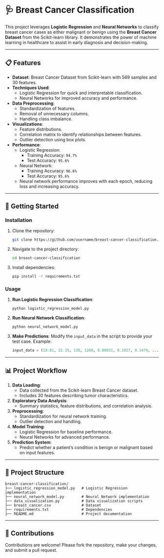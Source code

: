 # 🩺 Breast Cancer Classification

This project leverages **Logistic Regression** and **Neural Networks** to classify breast cancer cases as either malignant or benign using the **Breast Cancer Dataset** from the Scikit-learn library. It demonstrates the power of machine learning in healthcare to assist in early diagnosis and decision-making.

---

## 📋 Features

- **Dataset**: Breast Cancer Dataset from Scikit-learn with 569 samples and 30 features.
- **Techniques Used**:
  - Logistic Regression for quick and interpretable classification.
  - Neural Networks for improved accuracy and performance.
- **Data Preprocessing**:
  - Standardization of features.
  - Removal of unnecessary columns.
  - Handling class imbalance.
- **Visualizations**:
  - Feature distributions.
  - Correlation matrix to identify relationships between features.
  - Outlier detection using box plots.
- **Performance**:
  - Logistic Regression:
    - Training Accuracy: `94.7%`
    - Test Accuracy: `95.6%`
  - Neural Network:
    - Training Accuracy: `96.6%`
    - Test Accuracy: `95.6%`
  - Neural network performance improves with each epoch, reducing loss and increasing accuracy.

---

## 🚀 Getting Started

### Installation

1. Clone the repository:
   ```bash
   git clone https://github.com/username/breast-cancer-classification.git
   ```
2. Navigate to the project directory:
   ```bash
   cd breast-cancer-classification
   ```
3. Install dependencies:
   ```bash
   pip install -r requirements.txt
   ```

### Usage

1. **Run Logistic Regression Classification**:
   ```bash
   python logistic_regression_model.py
   ```
2. **Run Neural Network Classification**:
   ```bash
   python neural_network_model.py
   ```
3. **Make Predictions**:
   Modify the `input_data` in the script to provide your test case. Example:
   ```python
   input_data = (19.81, 22.15, 130, 1260, 0.09831, 0.1027, 0.1479, ...)
   ```

---

## 📊 Project Workflow

1. **Data Loading**:
   - Data collected from the Scikit-learn Breast Cancer dataset.
   - Includes 30 features describing tumor characteristics.
2. **Exploratory Data Analysis**:
   - Summary statistics, feature distributions, and correlation analysis.
3. **Preprocessing**:
   - Standardization for neural network training.
   - Outlier detection and handling.
4. **Model Training**:
   - Logistic Regression for baseline performance.
   - Neural Networks for advanced performance.
5. **Prediction System**:
   - Predict whether a patient’s condition is benign or malignant based on input features.

---

## 📂 Project Structure

```
breast-cancer-classification/
├── logistic_regression_model.py   # Logistic Regression implementation
├── neural_network_model.py        # Neural Network implementation
├── data_visualization.py          # Data visualization scripts
├── breast_cancer.csv              # Dataset
├── requirements.txt               # Dependencies
├── README.md                      # Project documentation
```

---

## 🤝 Contributions

Contributions are welcome! Please fork the repository, make your changes, and submit a pull request.
